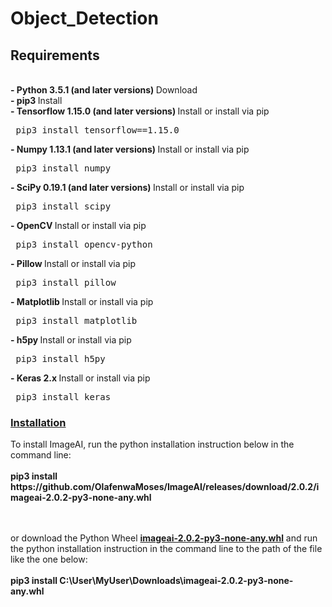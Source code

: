 # Object_Detection
## Requirements
<br> 
       <span><b>- Python 3.5.1 (and later versions) </b>      <a href="https://www.python.org/downloads/" style="text-decoration: none;" >Download</a>  </span> <br>
       <span><b>- pip3 </b>              <a href="https://pypi.python.org/pypi/pip" style="text-decoration: none;" >Install</a></span> <br>
       <span><b>- Tensorflow 1.15.0 (and later versions)  </b>      <a href="https://www.tensorflow.org/install/install_windows" style="text-decoration: none;" > Install</a></span> or install via pip <pre> pip3 install tensorflow==1.15.0 </pre> 
       <span><b>- Numpy 1.13.1 (and later versions) </b>      <a href="https://www.scipy.org/install.html" style="text-decoration: none;" >Install</a></span> or install via pip <pre> pip3 install numpy </pre> 
       <span><b>- SciPy 0.19.1 (and later versions) </b>      <a href="https://www.scipy.org/install.html" style="text-decoration: none;" >Install</a></span> or install via pip <pre> pip3 install scipy </pre> 
       <span><b>- OpenCV  </b>        <a href="https://pypi.python.org/pypi/opencv-python" style="text-decoration: none;" >Install</a></span> or install via pip <pre> pip3 install opencv-python </pre> 
       <span><b>- Pillow  </b>       <a href="https://pypi.org/project/Pillow/2.2.1/" style="text-decoration: none;" >Install</a></span> or install via pip <pre> pip3 install pillow </pre> 
       <span><b>- Matplotlib  </b>       <a href="https://matplotlib.org/users/installing.html" style="text-decoration: none;" >Install</a></span> or install via pip <pre> pip3 install matplotlib </pre> 
       <span><b>- h5py  </b>       <a href="http://docs.h5py.org/en/latest/build.html" style="text-decoration: none;" >Install</a></span> or install via pip <pre> pip3 install h5py </pre> 
       <span><b>- Keras 2.x  </b>     <a href="https://keras.io/#installation" style="text-decoration: none;" >Install</a></span> or install via pip <pre> pip3 install keras </pre> 

<div id="installation"></div>
 <h3><b><u>Installation</u></b></h3> To install ImageAI, run the python installation instruction below in the command line: <br><br>
    <span>      <b>pip3 install https://github.com/OlafenwaMoses/ImageAI/releases/download/2.0.2/imageai-2.0.2-py3-none-any.whl </b></span> <br><br> <br>
    
   or download the Python Wheel <a href="https://github.com/OlafenwaMoses/ImageAI/releases/download/2.0.2/imageai-2.0.2-py3-none-any.whl" ><b>
    imageai-2.0.2-py3-none-any.whl</b></a> and run the python installation instruction in the  command line
     to the path of the file like the one below: <br><br>
    <span>      <b>pip3 install C:\User\MyUser\Downloads\imageai-2.0.2-py3-none-any.whl</b></span> <br><br>

